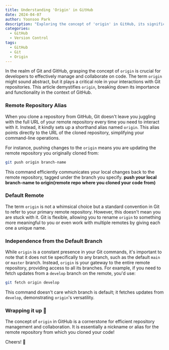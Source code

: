 ```yaml
---
title: Understanding 'Origin' in GitHub
date: 2024-04-07
author: Yoonsoo Park
description: "Exploring the concept of 'origin' in GitHub, its significance, and how it impacts your workflow."
categories:
  - GitHub
  - Version Control
tags:
  - GitHub
  - Git
  - Origin
---
```


In the realm of Git and GitHub, grasping the concept of `origin` is crucial for developers to effectively manage and collaborate on code. The term `origin` might sound abstract, but it plays a critical role in your interactions with Git repositories. This article demystifies `origin`, breaking down its importance and functionality in the context of GitHub.

### Remote Repository Alias

When you clone a repository from GitHub, Git doesn't leave you juggling with the full URL of your remote repository every time you need to interact with it. Instead, it kindly sets up a shorthand alias named `origin`. This alias points directly to the URL of the cloned repository, simplifying your command-line operations.

For instance, pushing changes to the `origin` means you are updating the remote repository you originally cloned from:

```sh
git push origin branch-name
```

This command efficiently communicates your local changes back to the remote repository, tagged under the branch you specify.
**push your local branch-name to origin(remote repo where you cloned your code from)**

### Default Remote

The term `origin` is not a whimsical choice but a standard convention in Git to refer to your primary remote repository. However, this doesn't mean you are stuck with it. Git is flexible, allowing you to rename `origin` to something more meaningful to you or even work with multiple remotes by giving each one a unique name.

### Independence from the Default Branch

While `origin` is a constant presence in your Git commands, it's important to note that it does not tie specifically to any branch, such as the default `main` or `master` branch. Instead, `origin` is your gateway to the entire remote repository, providing access to all its branches. For example, if you need to fetch updates from a `develop` branch on the remote, you'd use:

```sh
git fetch origin develop
```

This command doesn't care which branch is default; it fetches updates from `develop`, demonstrating `origin`'s versatility.

### Wrapping it up 👏

The concept of `origin` in GitHub is a cornerstone for efficient repository management and collaboration. It is essentially a nickname or alias for the remote repository from which you cloned your code!

Cheers! 🍺
